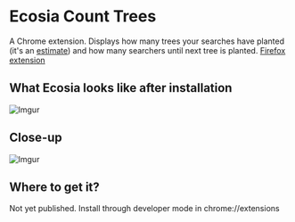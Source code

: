 # Ecosia Count Trees

A Chrome extension. Displays how many trees your searches have planted (it's an [estimate](https://ecosia.zendesk.com/hc/en-us/articles/201657341-How-does-the-personal-counter-work-)) and how many searchers until next tree is planted. [Firefox extension](https://github.com/nake89/ecosia-count-trees)

## What Ecosia looks like after installation

![Imgur](https://i.imgur.com/wmG95g2.jpg)

## Close-up

![Imgur](https://i.imgur.com/tXFMt4z.jpg)

## Where to get it?

Not yet published. Install through developer mode in chrome://extensions
